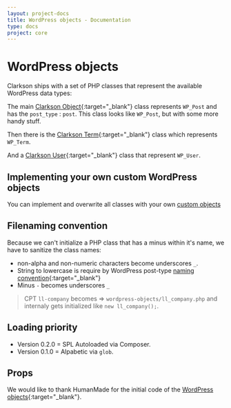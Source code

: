 ```yaml
---
layout: project-docs
title: WordPress objects - Documentation
type: docs
project: core
---
```

# WordPress objects
Clarkson ships with a set of PHP classes that represent the available WordPress data types:  

The main [Clarkson Object](https://github.com/level-level/Clarkson-Core/blob/master/wordpress-objects/Clarkson_Object.php){:target="_blank"} class represents `WP_Post` and has the `post_type` : `post`. This class looks like `WP_Post`, but with some more handy stuff.

Then there is the [Clarkson Term](https://github.com/level-level/Clarkson-Core/blob/master/wordpress-objects/Clarkson_Term.php){:target="_blank"} class which represents `WP_Term`.

And a [Clarkson User](https://github.com/level-level/Clarkson-Core/blob/master/wordpress-objects/Clarkson_User.php){:target="_blank"} class that represent `WP_User`.

## Implementing your own custom WordPress objects
You can implement and overwrite all classes with your own [custom objects](/core/docs/custom-objects.html)

## Filenaming convention

Because we can't initialize a PHP class that has a minus within it's name, we have to sanitize the class names:

- non-alpha and non-numeric characters become underscores `_`.
- String to lowercase is require by WordPress post-type [naming convention](https://codex.wordpress.org/Function_Reference/register_post_type#post_type){:target="_blank"}
- Minus `-` becomes underscores `_`


> CPT `ll-company` becomes => `wordpress-objects/ll_company.php` and internaly gets initialized like `new ll_company();`.

## Loading priority
- Version 0.2.0 = SPL Autoloaded via Composer.
- Version 0.1.0 = Alpabetic via `glob`.


## Props
We would like to thank HumanMade for the initial code of the [WordPress objects](https://github.com/humanmade/WordPress-Objects){:target="_blank"}.